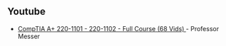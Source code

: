 ## Youtube

- [CompTIA A+ 220-1101 - 220-1102 - Full Course (68 Vids) ](https://youtube.com/playlist?list=PLG49S3nxzAnnOmvg5UGVenB_qQgsh01uC&si=Y_DFem8Ocfejas-R) - Professor Messer

